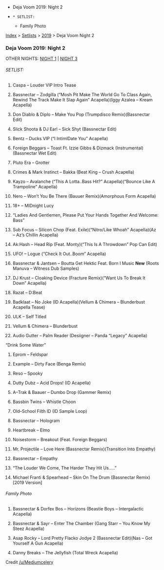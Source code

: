   * Deja Voom 2019: Night 2
  *     * SETLIST:
    * Family Photo

[Index](https://www.reddit.com/r/bassnectar/wiki/index) >
[Setlists](https://www.reddit.com/r/bassnectar/wiki/interactive/setlists) >
[2019](https://www.reddit.com/r/bassnectar/wiki/interactive/setlists/2019) >
Deja Voom Night 2

### Deja Voom 2019: Night 2

OTHER NIGHTS: [NIGHT 1](https://www.reddit.com/r/bassnectar/wiki/interactive/setlists/2019/dejavoom1) | [NIGHT 3](https://www.reddit.com/r/bassnectar/wiki/interactive/setlists/2019/dejavoom3)

###### SETLIST:

  1. Caspa – Louder VIP Intro Tease

  2. Bassnectar – Zodgilla (“Mosh Pit Make The World Go To Class Again, Rewind The Track Make It Slap Again” Acapella)(Iggy Azalea – Kream Acapella)

  3. Don Diablo & Diplo – Make You Pop (Trumpdisco Remix)(Bassnectar Edit)

  4. Slick Shoota & DJ Earl – Sick Shyt (Bassnectar Edit)

  5. Bentz – Ducks VIP (“I IntimIDate You” Acapella)

  6. Foreign Beggars – Toast Ft. Izzie Gibbs & Dizmack (Instrumental)(Bassnectar Wet Edit)

  7. Pluto Era – Grotter

  8. Crimes & Mark Instinct – Bakka (Beat King – Crush Acapella)

  9. Kayzo – Avalanche (“This A Lotta..Bass Hit?” Acapella)(“Bounce Like A Trampoline” Acapella)

  10. Nero – Won’t You Be There (Bauuer Remix)(Amorphous Form Acapella)

  11. 18+ – MIDnight Lucy

  12. “Ladies And Gentlemen, Please Put Your Hands Together And Welcome: Bass”

  13. Sub Focus – Silicon Chop (Feat. Exile)(“Nitro/Like Whoah” Acapella)(Az – Az’s Chillin Acapella)

  14. Ak:Hash – Head Rip (Feat. Monty)(“This Is A Throwdown” Pop Can Edit)

  15. UFO! – Logue (“Check It Out..Boom” Acapella)

  16. Bassnectar & Jantsen – Boutta Get Hektic Feat. Born I Music **New** (Roots Manuva – Witness Dub Samples)

  17. DJ Krust – Cloaking Device (Fracture Remix)(“Want Us To Break It Down” Acapella)

  18. Razat – D:Beat

  19. Badklaat – No Joke (ID Acapella)(Vellum & Chimera – Blunderbust Acapella Tease)

  20. ULK – Self Titled

  21. Vellum & Chimera – Blunderbust

  22. Audio Gutter – Palm Reader (Desiigner – Panda “Legacy” Acapella)

“Drink Some Water”

  1. Eprom – Feldspar

  2. Example – Dirty Face (Benga Remix)

  3. Reso – Spooky

  4. Dutty Dubz – Acid Drops! (ID Acapella)

  5. A–Trak & Baauer – Dumbo Drop (Gammer Remix)

  6. Bassbin Twins – Whistle Choon

  7. Old–School Filth ID (ID Sample Loop)

  8. Bassnectar – Hologram

  9. Heartbreak – Elmo

  10. Noisestorm – Breakout (Feat. Foreign Beggars)

  11. Mr. Projectile – Love Here (Bassnectar Remix)(Transition Into Empathy)

  12. Bassnectar – Empathy

  13. “The Louder We Come, The Harder They Hit Us…..”

  14. Michael Franti & Spearhead – Skin On The Drum (Bassnectar Remix)[2019 Version]

###### Family Photo

  1. Bassnectar & Dorfex Bos – Horizons (Beastie Boys – Intergalactic Acapella)

  2. Bassnectar & Sayr – Enter The Chamber (Gang Starr – You Know My Steez Acapella)

  3. Asap Rocky – Lord Pretty Flacko Jodye 2 (Bassnectar Edit)(Nas – Got Yourself A Gun Acapella)

  4. Danny Breaks – The Jellyfish (Total Wreck Acapella)

Credit [/u/Mediumcelery](/u/Mediumcelery)

